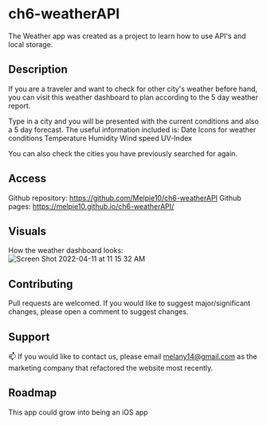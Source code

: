 # ch6-weatherAPI

The Weather app was created as a project to learn how to use API's and local storage.

## Description 

If you are a traveler and want to check for other city's weather before hand, you can visit this weather dashboard to plan according to the 5 day weather report. 

Type in a city and you will be presented with the current conditions and also a 5 day forecast. 
The useful information included is: 
Date
Icons for weather conditions
Temperature
Humidity
Wind speed
UV-Index

You can also check the cities you have previously searched for again.

## Access

Github repository: https://github.com/Melpie10/ch6-weatherAPI
Github pages: https://melpie10.github.io/ch6-weatherAPI/

 ## Visuals


How the weather dashboard looks: 
![Screen Shot 2022-04-11 at 11 15 32 AM](https://user-images.githubusercontent.com/92319522/162774525-e8479146-0492-47aa-bc06-7d96b8ce7a25.png)


## Contributing

Pull requests are welcomed. If you would like to suggest major/significant changes, please open a comment to suggest changes. 

## Support

📫  If you would like to contact us, please email melany14@gmail.com as the marketing company that refactored the website most recently.

## Roadmap

This app could grow into being an iOS app
